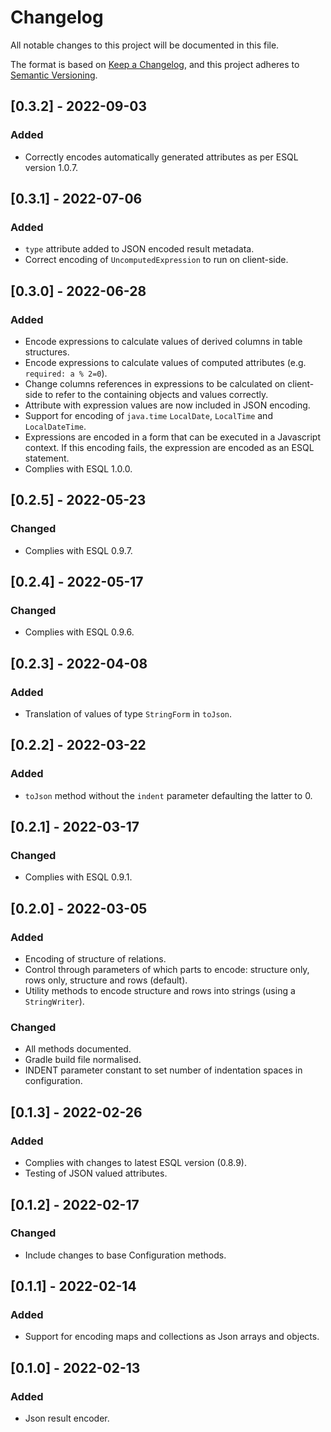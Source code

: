 # Changelog
All notable changes to this project will be documented in this file.

The format is based on [Keep a Changelog](https://keepachangelog.com/en/1.0.0/),
and this project adheres to [Semantic Versioning](https://semver.org/spec/v2.0.0.html).

## [0.3.2] - 2022-09-03
### Added
- Correctly encodes automatically generated attributes as per ESQL version 1.0.7.

## [0.3.1] - 2022-07-06
### Added
- `type` attribute added to JSON encoded result metadata.
- Correct encoding of `UncomputedExpression` to run on client-side.

## [0.3.0] - 2022-06-28
### Added
- Encode expressions to calculate values of derived columns in table structures.
- Encode expressions to calculate values of computed attributes (e.g. `required: a % 2=0`).
- Change columns references in expressions to be calculated on client-side to 
  refer to the containing objects and values correctly.
- Attribute with expression values are now included in JSON encoding.
- Support for encoding of `java.time` `LocalDate`, `LocalTime` and `LocalDateTime`.
- Expressions are encoded in a form that can be executed in a Javascript context.
  If this encoding fails, the expression are encoded as an ESQL statement.
- Complies with ESQL 1.0.0.

## [0.2.5] - 2022-05-23
### Changed
- Complies with ESQL 0.9.7.

## [0.2.4] - 2022-05-17
### Changed
- Complies with ESQL 0.9.6.

## [0.2.3] - 2022-04-08
### Added
- Translation of values of type `StringForm` in `toJson`. 

## [0.2.2] - 2022-03-22
### Added
- `toJson` method without the `indent` parameter defaulting the latter to 0. 

## [0.2.1] - 2022-03-17
### Changed
- Complies with ESQL 0.9.1. 

## [0.2.0] - 2022-03-05
### Added
- Encoding of structure of relations.
- Control through parameters of which parts to encode: structure only, rows only,
  structure and rows (default).
- Utility methods to encode structure and rows into strings (using a `StringWriter`).

### Changed
- All methods documented.
- Gradle build file normalised.
- INDENT parameter constant to set number of indentation spaces in configuration.

## [0.1.3] - 2022-02-26
### Added
- Complies with changes to latest ESQL version (0.8.9).
- Testing of JSON valued attributes.

## [0.1.2] - 2022-02-17
### Changed
- Include changes to base Configuration methods.

## [0.1.1] - 2022-02-14
### Added
- Support for encoding maps and collections as Json arrays and objects.

## [0.1.0] - 2022-02-13
### Added
- Json result encoder.